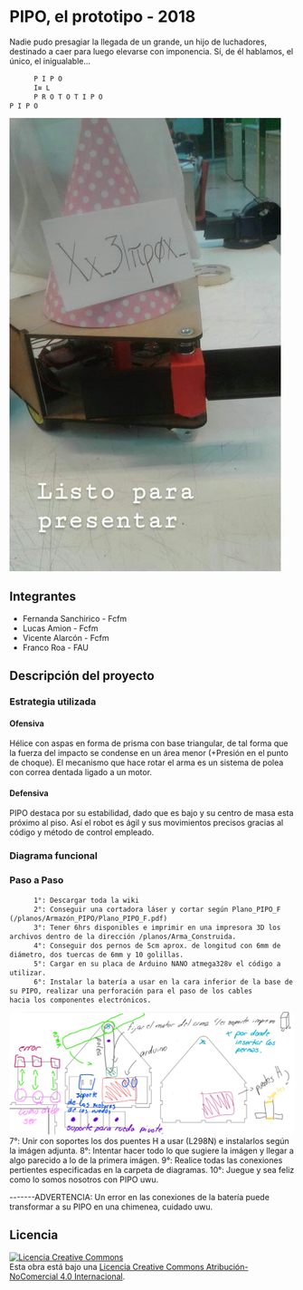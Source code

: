 # PIPO, el prototipo - 2018
Nadie pudo presagiar la llegada de un grande, un hijo de luchadores, destinado a caer para luego elevarse con imponencia. Sí, de él hablamos, el único, el inigualable...

          P I P O
          I≡ L
          P R O T O T I P O
    P I P O

![The Big PIPO](/multimedia/PIPO_uwu.jpeg)


## Integrantes
- Fernanda Sanchirico - Fcfm
- Lucas Amion - Fcfm
- Vicente Alarcón - Fcfm
- Franco Roa - FAU


## Descripción del proyecto

### Estrategia utilizada
#### Ofensiva
Hélice con aspas en forma de prisma con base triangular, de tal forma que la fuerza del impacto se condense en un área menor (+Presión en el punto de choque). El mecanismo que hace rotar el arma es un sistema de polea con correa dentada ligado a un motor.

#### Defensiva
PIPO destaca por su estabilidad, dado que es bajo y su centro de masa esta próximo al piso. Así el robot es ágil y sus movimientos precisos gracias al código y método de control empleado.

### Diagrama funcional


### Paso a Paso
          1°: Descargar toda la wiki
          2°: Conseguir una cortadora láser y cortar según Plano_PIPO_F (/planos/Armazón_PIPO/Plano_PIPO_F.pdf)
          3°: Tener 6hrs disponibles e imprimir en una impresora 3D los archivos dentro de la dirección /planos/Arma_Construida.
          4°: Conseguir dos pernos de 5cm aprox. de longitud con 6mm de diámetro, dos tuercas de 6mm y 10 golillas.
          5°: Cargar en su placa de Arduino NANO atmega328v el código a utilizar.
          6°: Instalar la batería a usar en la cara inferior de la base de su PIPO, realizar una perforación para el paso de los cables               hacia los componentes electrónicos.
![Explicación](/planos/Armazón_PIPO/Explicación_construcción.png)
          7°: Unir con soportes los dos puentes H a usar (L298N) e instalarlos según la imágen adjunta.
          8°: Intentar hacer todo lo que sugiere la imágen y llegar a algo parecido a lo de la primera imágen.
          9°: Realice todas las conexiones pertientes especificadas en la carpeta de diagramas.
          10°: Juegue y sea feliz como lo somos nosotros con PIPO uwu.

-------ADVERTENCIA: Un error en las conexiones de la batería puede transformar a su PIPO en una chimenea, cuidado uwu.

## Licencia
<a rel="license" href="http://creativecommons.org/licenses/by-nc/4.0/"><img alt="Licencia Creative Commons" style="border-width:0" src="https://i.creativecommons.org/l/by-nc/4.0/88x31.png" /></a><br />Esta obra está bajo una <a rel="license" href="http://creativecommons.org/licenses/by-nc/4.0/">Licencia Creative Commons Atribución-NoComercial 4.0 Internacional</a>.

